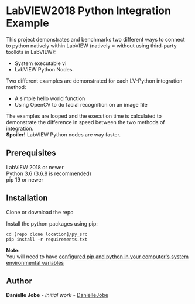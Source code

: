 # LabVIEW2018 Python Integration Example

This project demonstrates and benchmarks two different ways to connect to python natively within LabVIEW (natively = without using third-party toolkits in LabVIEW):
* System executable vi  
* LabVIEW Python Nodes. 

Two different examples are demonstrated for each LV-Python integration method:
* A simple hello world function
* Using OpenCV to do facial recognition on an image file

The examples are looped and the execution time is calculated to demonstrate the difference in speed between the two methods of integration.  
**Spoiler!** LabVIEW Python nodes are way faster. 

## Prerequisites
LabVIEW 2018 or newer  
Python 3.6 (3.6.8 is recommended)  
pip 19 or newer

## Installation 
Clone or download the repo  
  
Install the python packages using pip: 

    cd [repo clone location]/py_src
    pip install -r requirements.txt

**Note:**  
You will need to have [configured pip and python in your computer's system environmental variables](https://www.computerhope.com/issues/ch000549.htm)

## Author

**Danielle Jobe** - *Initial work* - [DanielleJobe](https://github.com/DanielleJobe)
